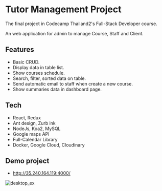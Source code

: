 # Tutor Management Project

The final project in Codecamp Thailand2's Full-Stack Developer course.

An web application for admin to manage Course, Staff and Client.

## Features

+ Basic CRUD.
+ Display data in table list.
+ Show courses schedule.
+ Search, filter, sorted data on table.
+ Send automatic email to staff when create a new course.
+ Show summaries data in dashboard page.

## Tech

+ React, Redux
+ Ant design, Zurb ink
+ NodeJs, Koa2, MySQL
+ Google maps API
+ Full-Calendar Library
+ Docker, Google Cloud, Cloudinary

## Demo project
+ http://35.240.164.119:4000/

![desktop_ex](https://res.cloudinary.com/dbzxmgk2h/image/upload/v1541670166/tutor-management-sys.jpg)
